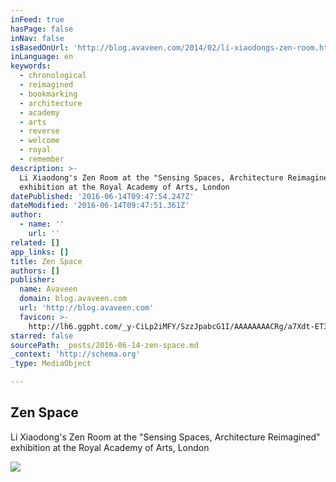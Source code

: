 ```yaml
---
inFeed: true
hasPage: false
inNav: false
isBasedOnUrl: 'http://blog.avaveen.com/2014/02/li-xiaodongs-zen-room.html?m=1'
inLanguage: en
keywords:
  - chronological
  - reimagined
  - bookmarking
  - architecture
  - academy
  - arts
  - reverse
  - welcome
  - royal
  - remember
description: >-
  Li Xiaodong's Zen Room at the "Sensing Spaces, Architecture Reimagined"
  exhibition at the Royal Academy of Arts, London
datePublished: '2016-06-14T09:47:54.247Z'
dateModified: '2016-06-14T09:47:51.361Z'
author:
  - name: ''
    url: ''
related: []
app_links: []
title: Zen Space
authors: []
publisher:
  name: Avaveen
  domain: blog.avaveen.com
  url: 'http://blog.avaveen.com'
  favicon: >-
    http://lh6.ggpht.com/_y-CiLp2iMFY/SzzJpabcG1I/AAAAAAAACRg/a7Xdt-ET338/s128/favipng.png
starred: false
sourcePath: _posts/2016-06-14-zen-space.md
_context: 'http://schema.org'
_type: MediaObject

---
```

<article style=""><h1>Zen Space</h1><p>Li Xiaodong's Zen Room at the "Sensing Spaces, Architecture Reimagined" exhibition at the Royal Academy of Arts, London</p><img src="https://s3-us-west-2.amazonaws.com/the-grid-img/p/ffe448c0704133750b38dd38d087f878ad7abd66.gif" /></article>